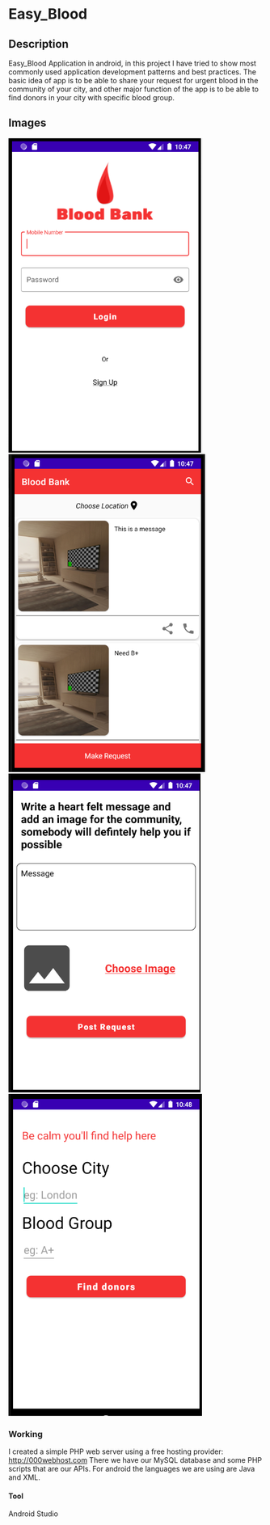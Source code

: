 # Easy_Blood

## Description
Easy_Blood Application in android, in this project I have tried to show most commonly used application development patterns and best practices. The basic idea of app is to be able to share your request for urgent blood in the community of your city, and other major function of the app is to be able to find donors in your city with specific blood group.

## Images

![](Screenshot%20(37).png)
![](Screenshot%20(38).png)
![](Screenshot%20(39).png)
![](Screenshot%20(40).png)

### Working
I created a simple PHP web server using a free hosting provider: http://000webhost.com There we have our MySQL database and some PHP scripts that are our APIs. For android the languages we are using are Java and XML.

#### Tool
Android Studio


